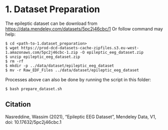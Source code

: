 
# 1. Dataset Preparation
The epileptic dataset can be download from https://data.mendeley.com/datasets/5pc2j46cbc/1
Or follow command may help:
```
$ cd <path-to-1.dataset_preparation>
$ wget https://prod-dcd-datasets-cache-zipfiles.s3.eu-west-1.amazonaws.com/5pc2j46cbc-1.zip -O epileptic_eeg_dataset.zip
$ unzip epileptic_eeg_dataset.zip
$ rm -rf 
$ mkdir -p ../data/dataset/epileptic_eeg_dataset
$ mv -r Raw_EDF_Files ../data/dataset/epileptic_eeg_dataset
```

Processes above can also be done by running the script in this folder:
```
$ bash prepare_dataset.sh
```

## Citation
Nasreddine, Wassim (2021), “Epileptic EEG Dataset”, Mendeley Data, V1, doi: 10.17632/5pc2j46cbc.1